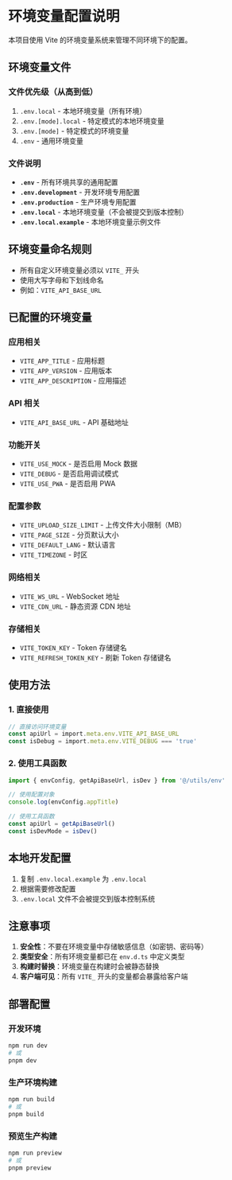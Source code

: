 # 环境变量配置说明

本项目使用 Vite 的环境变量系统来管理不同环境下的配置。

## 环境变量文件

### 文件优先级（从高到低）
1. `.env.local` - 本地环境变量（所有环境）
2. `.env.[mode].local` - 特定模式的本地环境变量
3. `.env.[mode]` - 特定模式的环境变量
4. `.env` - 通用环境变量

### 文件说明

- **`.env`** - 所有环境共享的通用配置
- **`.env.development`** - 开发环境专用配置
- **`.env.production`** - 生产环境专用配置
- **`.env.local`** - 本地环境变量（不会被提交到版本控制）
- **`.env.local.example`** - 本地环境变量示例文件

## 环境变量命名规则

- 所有自定义环境变量必须以 `VITE_` 开头
- 使用大写字母和下划线命名
- 例如：`VITE_API_BASE_URL`

## 已配置的环境变量

### 应用相关
- `VITE_APP_TITLE` - 应用标题
- `VITE_APP_VERSION` - 应用版本
- `VITE_APP_DESCRIPTION` - 应用描述

### API 相关
- `VITE_API_BASE_URL` - API 基础地址

### 功能开关
- `VITE_USE_MOCK` - 是否启用 Mock 数据
- `VITE_DEBUG` - 是否启用调试模式
- `VITE_USE_PWA` - 是否启用 PWA

### 配置参数
- `VITE_UPLOAD_SIZE_LIMIT` - 上传文件大小限制（MB）
- `VITE_PAGE_SIZE` - 分页默认大小
- `VITE_DEFAULT_LANG` - 默认语言
- `VITE_TIMEZONE` - 时区

### 网络相关
- `VITE_WS_URL` - WebSocket 地址
- `VITE_CDN_URL` - 静态资源 CDN 地址

### 存储相关
- `VITE_TOKEN_KEY` - Token 存储键名
- `VITE_REFRESH_TOKEN_KEY` - 刷新 Token 存储键名

## 使用方法

### 1. 直接使用
```typescript
// 直接访问环境变量
const apiUrl = import.meta.env.VITE_API_BASE_URL
const isDebug = import.meta.env.VITE_DEBUG === 'true'
```

### 2. 使用工具函数
```typescript
import { envConfig, getApiBaseUrl, isDev } from '@/utils/env'

// 使用配置对象
console.log(envConfig.appTitle)

// 使用工具函数
const apiUrl = getApiBaseUrl()
const isDevMode = isDev()
```

## 本地开发配置

1. 复制 `.env.local.example` 为 `.env.local`
2. 根据需要修改配置
3. `.env.local` 文件不会被提交到版本控制系统

## 注意事项

1. **安全性**：不要在环境变量中存储敏感信息（如密钥、密码等）
2. **类型安全**：所有环境变量都已在 `env.d.ts` 中定义类型
3. **构建时替换**：环境变量在构建时会被静态替换
4. **客户端可见**：所有 `VITE_` 开头的变量都会暴露给客户端

## 部署配置

### 开发环境
```bash
npm run dev
# 或
pnpm dev
```

### 生产环境构建
```bash
npm run build
# 或
pnpm build
```

### 预览生产构建
```bash
npm run preview
# 或
pnpm preview
```